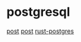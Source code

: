 # postgresql

[post](https://juejin.cn/post/7241056774559645752)
[post](https://books.niqin.com/read/rust-guide/zh-cn/11-database/11.1-driver/11.1.2-postgres/11.1.2.1-create-tables.html)
[rust-postgres](https://github.com/sfackler/rust-postgres)
